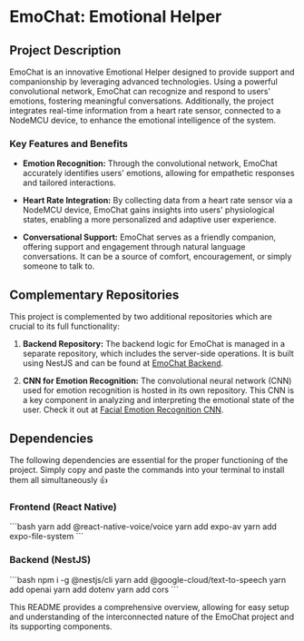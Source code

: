 # EmoChat: Emotional Helper

## Project Description
EmoChat is an innovative Emotional Helper designed to provide support and companionship by leveraging advanced technologies. Using a powerful convolutional network, EmoChat can recognize and respond to users' emotions, fostering meaningful conversations. Additionally, the project integrates real-time information from a heart rate sensor, connected to a NodeMCU device, to enhance the emotional intelligence of the system.

### Key Features and Benefits
- **Emotion Recognition:** Through the convolutional network, EmoChat accurately identifies users' emotions, allowing for empathetic responses and tailored interactions.
  
- **Heart Rate Integration:** By collecting data from a heart rate sensor via a NodeMCU device, EmoChat gains insights into users' physiological states, enabling a more personalized and adaptive user experience.

- **Conversational Support:** EmoChat serves as a friendly companion, offering support and engagement through natural language conversations. It can be a source of comfort, encouragement, or simply someone to talk to.

## Complementary Repositories
This project is complemented by two additional repositories which are crucial to its full functionality:

1. **Backend Repository:** The backend logic for EmoChat is managed in a separate repository, which includes the server-side operations. It is built using NestJS and can be found at [EmoChat Backend](https://github.com/Gorchon/talk_gpt_backend).

2. **CNN for Emotion Recognition:** The convolutional neural network (CNN) used for emotion recognition is hosted in its own repository. This CNN is a key component in analyzing and interpreting the emotional state of the user. Check it out at [Facial Emotion Recognition CNN](https://github.com/Gorchon/FacialEmotionRecognitionCNN).

## Dependencies

The following dependencies are essential for the proper functioning of the project. Simply copy and paste the commands into your terminal to install them all simultaneously 👍

### Frontend (React Native)

\`\`\`bash
yarn add @react-native-voice/voice
yarn add expo-av
yarn add expo-file-system
\`\`\`
### Backend (NestJS)

\`\`\`bash
npm i -g @nestjs/cli
yarn add @google-cloud/text-to-speech
yarn add openai
yarn add dotenv
yarn add cors
\`\`\`

This README provides a comprehensive overview, allowing for easy setup and understanding of the interconnected nature of the EmoChat project and its supporting components.
